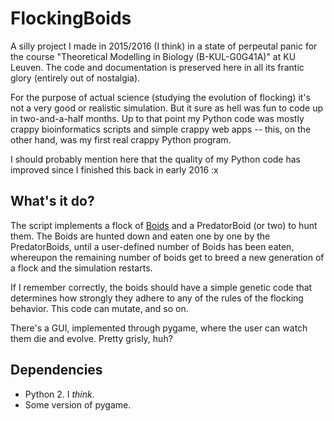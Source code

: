 # FlockingBoids

A silly project I made in 2015/2016 (I think) in a state of perpeutal panic for the course "Theoretical Modelling in Biology (B-KUL-G0G41A)" at KU Leuven. The code and documentation is preserved here in all its frantic glory (entirely out of nostalgia).

For the purpose of actual science (studying the evolution of flocking) it's not a very good or realistic simulation. But it sure as hell was fun to code up in two-and-a-half months. Up to that point my Python code was mostly crappy bioinformatics scripts and simple crappy web apps -- this, on the other hand, was my first real crappy Python program.

I should probably mention here that the quality of my Python code has improved since I finished this back in early 2016 :x

## What's it do?

The script implements a flock of [Boids](https://en.wikipedia.org/wiki/Boids) and a PredatorBoid (or two) to hunt them. The Boids are hunted down and eaten one by one by the PredatorBoids, until a user-defined number of Boids has been eaten, whereupon the  remaining number of boids get to breed a new generation of a flock and the simulation restarts.

If I remember correctly, the boids should have a simple genetic code that determines how strongly they adhere to any of the rules of the flocking behavior. This code can mutate, and so on.

There's a GUI, implemented through pygame, where the user can watch them die and evolve. Pretty grisly, huh?

## Dependencies

* Python 2. I _think._
* Some version of pygame.
